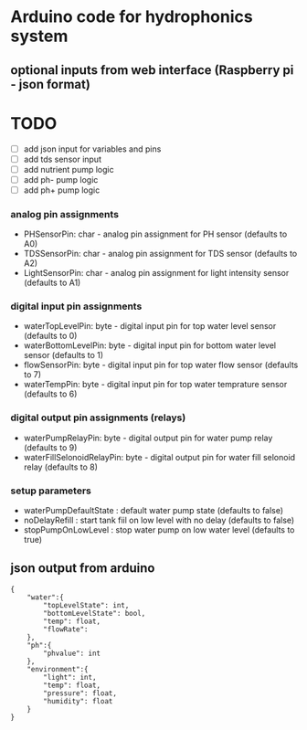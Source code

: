 # Arduino code for hydrophonics system

## optional inputs from web interface (Raspberry pi - json format)
# TODO 
- [ ] add json input for variables and pins
- [ ] add tds sensor input
- [ ] add nutrient pump logic
- [ ] add ph- pump logic
- [ ] add ph+ pump logic

### analog pin assignments
* PHSensorPin: char - analog pin assignment for PH sensor (defaults to A0)
* TDSSensorPin: char - analog pin assignment for TDS sensor (defaults to A2)
* LightSensorPin: char - analog pin assignment for light intensity sensor (defaults to A1)

### digital input pin assignments
* waterTopLevelPin: byte -  digital input pin for top water level sensor (defaults to 0)
* waterBottomLevelPin: byte - digital input pin for bottom water level sensor (defaults to 1)
* flowSensorPin: byte - digital input pin for top water flow sensor (defaults to 7)
* waterTempPin: byte - digital input pin for top water temprature sensor (defaults to 6)

### digital output pin assignments (relays)
* waterPumpRelayPin: byte - digital output pin for water pump relay (defaults to 9)
* waterFillSelonoidRelayPin: byte - digital output pin for water fill selonoid relay (defaults to 8)

### setup parameters
* waterPumpDefaultState : default water pump state (defaults to false)
* noDelayRefill : start tank fiil on low level with no delay (defaults to false)
* stopPumpOnLowLevel : stop water pump on low water level (defaults to true) 

## json output from arduino
```
{
    "water":{
        "topLevelState": int,
        "bottomLevelState": bool,
        "temp": float,
        "flowRate": 
    },
    "ph":{
        "phvalue": int
    },
    "environment":{
        "light": int,
        "temp": float,
        "pressure": float,
        "humidity": float
    }
}
```
